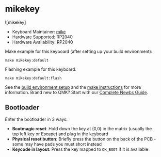 # mikekey

![mikekey]



* Keyboard Maintainer: [mike](https://github.com/SamIsNotStupid)
* Hardware Supported: RP2040
* Hardware Availability: RP2040

Make example for this keyboard (after setting up your build environment):

    make mikekey:default

Flashing example for this keyboard:

    make mikekey:default:flash

See the [build environment setup](https://docs.qmk.fm/#/getting_started_build_tools) and the [make instructions](https://docs.qmk.fm/#/getting_started_make_guide) for more information. Brand new to QMK? Start with our [Complete Newbs Guide](https://docs.qmk.fm/#/newbs).

## Bootloader

Enter the bootloader in 3 ways:

* **Bootmagic reset**: Hold down the key at (0,0) in the matrix (usually the top left key or Escape) and plug in the keyboard
* **Physical reset button**: Briefly press the button on the back of the PCB - some may have pads you must short instead
* **Keycode in layout**: Press the key mapped to `QK_BOOT` if it is available
